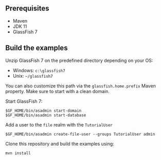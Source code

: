 ## Prerequisites

- Maven
- JDK 11
- GlassFish 7

## Build the examples

Unzip GlassFish 7 on the predefined directory depending on your OS:

* Windows: `c:\glassfish7`
* Unix: `~/glassfish7`

You can also customize this path via the `glassfish.home.prefix` Maven property. Make sure to start with a clean domain.

Start GlassFish 7:
```
$GF_HOME/bin/asadmin start-domain
$GF_HOME/bin/asadmin start-database
```

Add a user to the `file` realm with the `TutorialUser`
```
$GF_HOME/bin/asadmin create-file-user --groups TutorialUser admin
```

Clone this repository and build the examples using:

```
mvn install
```
